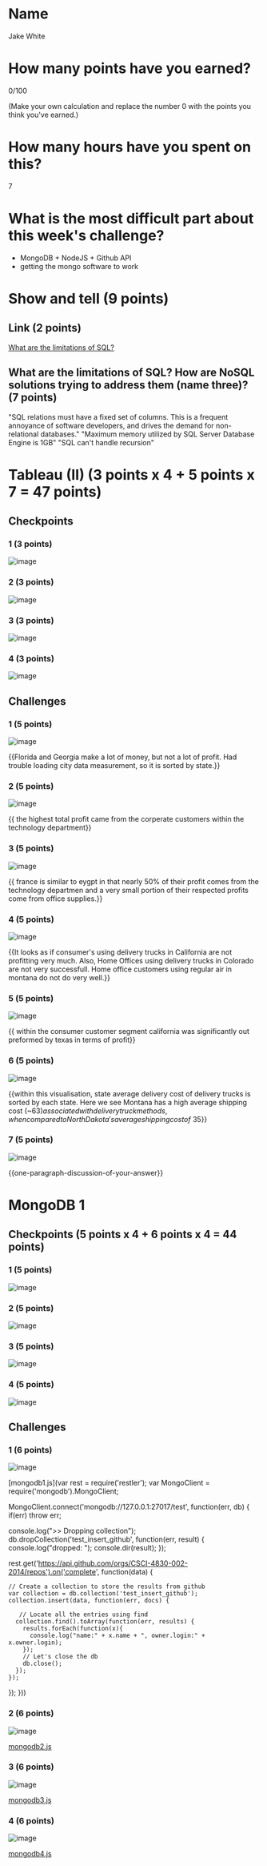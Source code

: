 # Name

Jake White

# How many points have you earned?

0/100

(Make your own calculation and replace the number 0 with the points you think you've earned.)

# How many hours have you spent on this?

7

# What is the most difficult part about this week's challenge?

 - MongoDB + NodeJS + Github API 
 - getting the mongo software to work

# Show and tell (9 points)

## Link (2 points)

[What are the limitations of SQL?](http://www.quora.com/What-are-the-limitations-of-SQL)

## What are the limitations of SQL? How are NoSQL solutions trying to address them (name three)? (7 points)

"SQL relations must have a fixed set of columns.  This is a frequent annoyance of software developers, and drives the demand for non-relational databases."
"Maximum memory utilized by SQL Server Database Engine is 1GB"
"SQL can't handle recursion"

# Tableau (II) (3 points x 4 + 5 points x 7 = 47 points)

## Checkpoints

### 1 (3 points)



![image](http://i.imgur.com/WaCndOj.png)

### 2 (3 points)

![image](http://i.imgur.com/Kx61fzS.png)

### 3 (3 points)

![image](http://i.imgur.com/aS8RaYf.png)

### 4 (3 points)

![image](http://i.imgur.com/9Jo6Jtg.png)

## Challenges

### 1 (5 points)

![image](http://i.imgur.com/uERlFwz.png)

{{Florida and Georgia make a lot of money, but not a lot of profit. Had trouble loading city data measurement, so it is sorted by state.}}

### 2 (5 points)

![image](http://i.imgur.com/BC4TSLO.png)

{{ the highest total profit came from the corperate customers within the technology department}}

### 3 (5 points)

![image](http://i.imgur.com/5Xi67XY.png)

{{ france is similar to eygpt in that nearly 50% of their profit comes from the technology departmen and a very small portion of their respected profits come from office supplies.}}

### 4 (5 points)

![image](http://i.imgur.com/jtkjlXp.png)

{{It looks as if consumer's using delivery trucks in California are not profitting very much. Also, Home Offices using delivery trucks in Colorado are not very successfull. Home office customers using regular air in montana do not do very well.}}

### 5 (5 points)

![image](http://i.imgur.com/GDExpkw.png)

{{ within the consumer customer segment california was significantly out preformed by texas in terms of profit}}

### 6 (5 points)

![image](http://i.imgur.com/ixbKL1Q.png)

{{within this visualisation, state average delivery cost of delivery trucks is sorted by each state. Here we see Montana has a high average shipping cost (~$63) associated with delivery truck methods, when compared to North Dakota's average shipping cost of ~$35}}

### 7 (5 points)

![image](image.png?raw=true)

{{one-paragraph-discussion-of-your-answer}}


# MongoDB 1

## Checkpoints (5 points x 4 + 6 points x 4 = 44  points)

### 1 (5 points)

![image](http://i.imgur.com/21xGX75.png)

### 2 (5 points)

![image](http://i.imgur.com/o3qvNWt.png)

### 3 (5 points)

![image](http://i.imgur.com/vxN47R0.png)

### 4 (5 points)

![image](http://i.imgur.com/ifIRL9u.png)

## Challenges


### 1 (6 points)

![image](http://i.imgur.com/pGlVwtc.png)

[mongodb1.js](var rest = require('restler');
var MongoClient = require('mongodb').MongoClient;
 
MongoClient.connect('mongodb://127.0.0.1:27017/test', function(err, db) {
    if(err) throw err;
 
  console.log(">> Dropping collection");
  db.dropCollection('test_insert_github', function(err, result) {
    console.log("dropped: ");
    console.dir(result);
  });
 
  rest.get('https://api.github.com/orgs/CSCI-4830-002-2014/repos').on('complete', function(data) {
 
    // Create a collection to store the results from github
    var collection = db.collection('test_insert_github');
    collection.insert(data, function(err, docs) {
 
       // Locate all the entries using find
      collection.find().toArray(function(err, results) {
        results.forEach(function(x){
          console.log("name:" + x.name + ", owner.login:" + x.owner.login);
        });
        // Let's close the db
        db.close();
      });       
    });
  });
}))

### 2 (6 points)

![image](image.png?raw=true)

[mongodb2.js](mongodb2.js)

### 3 (6 points)

![image](image.png?raw=true)

[mongodb3.js](mongodb3.js)

### 4 (6 points)

![image](image.png?raw=true)

[mongodb4.js](mongodb4.js)

